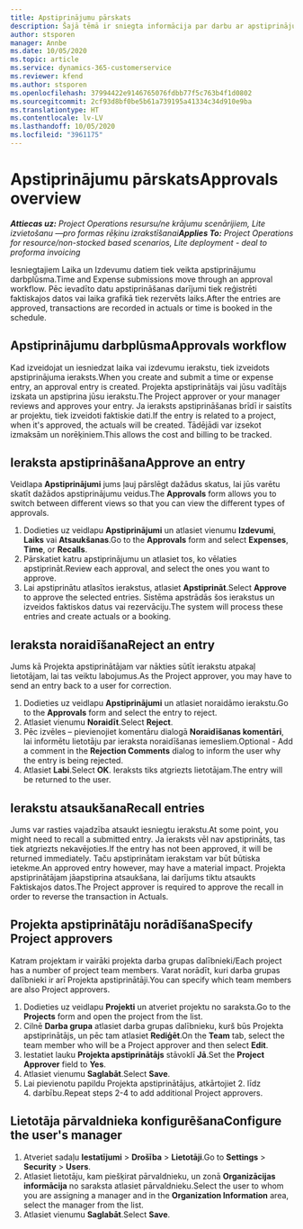 ```yaml
---
title: Apstiprinājumu pārskats
description: Šajā tēmā ir sniegta informācija par darbu ar apstiprinājumiem programmā Project Operations.
author: stsporen
manager: Annbe
ms.date: 10/05/2020
ms.topic: article
ms.service: dynamics-365-customerservice
ms.reviewer: kfend
ms.author: stsporen
ms.openlocfilehash: 37994422e9146765076fdbb77f5c763b4f1d0802
ms.sourcegitcommit: 2cf93d8bf0be5b61a739195a41334c34d910e9ba
ms.translationtype: HT
ms.contentlocale: lv-LV
ms.lasthandoff: 10/05/2020
ms.locfileid: "3961175"
---
```

# <a name="approvals-overview"></a><span data-ttu-id="0b9ea-103">Apstiprinājumu pārskats</span><span class="sxs-lookup"><span data-stu-id="0b9ea-103">Approvals overview</span></span>

<span data-ttu-id="0b9ea-104">_**Attiecas uz:** Project Operations resursu/ne krājumu scenārijiem, Lite izvietošanu —pro formas rēķinu izrakstīšanai_</span><span class="sxs-lookup"><span data-stu-id="0b9ea-104">_**Applies To:** Project Operations for resource/non-stocked based scenarios, Lite deployment - deal to proforma invoicing_</span></span>

<span data-ttu-id="0b9ea-105">Iesniegtajiem Laika un Izdevumu datiem tiek veikta apstiprinājumu darbplūsma.</span><span class="sxs-lookup"><span data-stu-id="0b9ea-105">Time and Expense submissions move through an approval workflow.</span></span> <span data-ttu-id="0b9ea-106">Pēc ievadīto datu apstiprināšanas darījumi tiek reģistrēti faktiskajos datos vai laika grafikā tiek rezervēts laiks.</span><span class="sxs-lookup"><span data-stu-id="0b9ea-106">After the entries are approved, transactions are recorded in actuals or time is booked in the schedule.</span></span>

## <a name="approvals-workflow"></a><span data-ttu-id="0b9ea-107">Apstiprinājumu darbplūsma</span><span class="sxs-lookup"><span data-stu-id="0b9ea-107">Approvals workflow</span></span>
<span data-ttu-id="0b9ea-108">Kad izveidojat un iesniedzat laika vai izdevumu ierakstu, tiek izveidots apstiprinājuma ieraksts.</span><span class="sxs-lookup"><span data-stu-id="0b9ea-108">When you create and submit a time or expense entry, an approval entry is created.</span></span> <span data-ttu-id="0b9ea-109">Projekta apstiprinātājs vai jūsu vadītājs izskata un apstiprina jūsu ierakstu.</span><span class="sxs-lookup"><span data-stu-id="0b9ea-109">The Project approver or your manager reviews and approves your entry.</span></span> <span data-ttu-id="0b9ea-110">Ja ieraksts apstiprināšanas brīdī ir saistīts ar projektu, tiek izveidoti faktiskie dati.</span><span class="sxs-lookup"><span data-stu-id="0b9ea-110">If the entry is related to a project, when it's approved, the actuals will be created.</span></span> <span data-ttu-id="0b9ea-111">Tādējādi var izsekot izmaksām un norēķiniem.</span><span class="sxs-lookup"><span data-stu-id="0b9ea-111">This allows the cost and billing to be tracked.</span></span> 

## <a name="approve-an-entry"></a><span data-ttu-id="0b9ea-112">Ieraksta apstiprināšana</span><span class="sxs-lookup"><span data-stu-id="0b9ea-112">Approve an entry</span></span>
<span data-ttu-id="0b9ea-113">Veidlapa **Apstiprinājumi** jums ļauj pārslēgt dažādus skatus, lai jūs varētu skatīt dažādos apstiprinājumu veidus.</span><span class="sxs-lookup"><span data-stu-id="0b9ea-113">The **Approvals** form allows you to switch between different views so that you can view the different types of approvals.</span></span>
  
1. <span data-ttu-id="0b9ea-114">Dodieties uz veidlapu **Apstiprinājumi** un atlasiet vienumu **Izdevumi**, **Laiks** vai **Atsaukšanas**.</span><span class="sxs-lookup"><span data-stu-id="0b9ea-114">Go to the **Approvals** form and select **Expenses**, **Time**, or **Recalls**.</span></span>
2. <span data-ttu-id="0b9ea-115">Pārskatiet katru apstiprinājumu un atlasiet tos, ko vēlaties apstiprināt.</span><span class="sxs-lookup"><span data-stu-id="0b9ea-115">Review each approval, and select the ones you want to approve.</span></span>
3. <span data-ttu-id="0b9ea-116">Lai apstiprinātu atlasītos ierakstus, atlasiet **Apstiprināt**.</span><span class="sxs-lookup"><span data-stu-id="0b9ea-116">Select **Approve** to approve the selected entries.</span></span>
<span data-ttu-id="0b9ea-117">Sistēma apstrādās šos ierakstus un izveidos faktiskos datus vai rezervāciju.</span><span class="sxs-lookup"><span data-stu-id="0b9ea-117">The system will process these entries and create actuals or a booking.</span></span>

## <a name="reject-an-entry"></a><span data-ttu-id="0b9ea-118">Ieraksta noraidīšana</span><span class="sxs-lookup"><span data-stu-id="0b9ea-118">Reject an entry</span></span>
<span data-ttu-id="0b9ea-119">Jums kā Projekta apstiprinātājam var nākties sūtīt ierakstu atpakaļ lietotājam, lai tas veiktu labojumus.</span><span class="sxs-lookup"><span data-stu-id="0b9ea-119">As the Project approver, you may have to send an entry back to a user for correction.</span></span>
  
1. <span data-ttu-id="0b9ea-120">Dodieties uz veidlapu **Apstiprinājumi** un atlasiet noraidāmo ierakstu.</span><span class="sxs-lookup"><span data-stu-id="0b9ea-120">Go to the **Approvals** form and select the entry to reject.</span></span> 
2. <span data-ttu-id="0b9ea-121">Atlasiet vienumu **Noraidīt**.</span><span class="sxs-lookup"><span data-stu-id="0b9ea-121">Select **Reject**.</span></span>
3. <span data-ttu-id="0b9ea-122">Pēc izvēles – pievienojiet komentāru dialogā **Noraidīšanas komentāri**, lai informētu lietotāju par ieraksta noraidīšanas iemesliem.</span><span class="sxs-lookup"><span data-stu-id="0b9ea-122">Optional - Add a comment in the **Rejection Comments** dialog to inform the user why the entry is being rejected.</span></span>
4. <span data-ttu-id="0b9ea-123">Atlasiet **Labi**.</span><span class="sxs-lookup"><span data-stu-id="0b9ea-123">Select **OK**.</span></span> <span data-ttu-id="0b9ea-124">Ieraksts tiks atgriezts lietotājam.</span><span class="sxs-lookup"><span data-stu-id="0b9ea-124">The entry will be returned to the user.</span></span>
  
## <a name="recall-entries"></a><span data-ttu-id="0b9ea-125">Ierakstu atsaukšana</span><span class="sxs-lookup"><span data-stu-id="0b9ea-125">Recall entries</span></span>
<span data-ttu-id="0b9ea-126">Jums var rasties vajadzība atsaukt iesniegtu ierakstu.</span><span class="sxs-lookup"><span data-stu-id="0b9ea-126">At some point, you might need to recall a submitted entry.</span></span> <span data-ttu-id="0b9ea-127">Ja ieraksts vēl nav apstiprināts, tas tiek atgriezts nekavējoties.</span><span class="sxs-lookup"><span data-stu-id="0b9ea-127">If the entry has not been approved, it will be returned immediately.</span></span> <span data-ttu-id="0b9ea-128">Taču apstiprinātam ierakstam var būt būtiska ietekme.</span><span class="sxs-lookup"><span data-stu-id="0b9ea-128">An approved entry however, may have a material impact.</span></span> <span data-ttu-id="0b9ea-129">Projekta apstiprinātājam jāapstiprina atsaukšana, lai darījums tiktu atsaukts Faktiskajos datos.</span><span class="sxs-lookup"><span data-stu-id="0b9ea-129">The Project approver is required to approve the recall in order to reverse the transaction in Actuals.</span></span>

## <a name="specify-project-approvers"></a><span data-ttu-id="0b9ea-130">Projekta apstiprinātāju norādīšana</span><span class="sxs-lookup"><span data-stu-id="0b9ea-130">Specify Project approvers</span></span>
<span data-ttu-id="0b9ea-131">Katram projektam ir vairāki projekta darba grupas dalībnieki/</span><span class="sxs-lookup"><span data-stu-id="0b9ea-131">Each project has a number of project team members.</span></span> <span data-ttu-id="0b9ea-132">Varat norādīt, kuri darba grupas dalībnieki ir arī Projekta apstiprinātāji.</span><span class="sxs-lookup"><span data-stu-id="0b9ea-132">You can specify which team members are also Project approvers.</span></span>

1. <span data-ttu-id="0b9ea-133">Dodieties uz veidlapu **Projekti** un atveriet projektu no saraksta.</span><span class="sxs-lookup"><span data-stu-id="0b9ea-133">Go to the **Projects** form and open the project from the list.</span></span>
2. <span data-ttu-id="0b9ea-134">Cilnē **Darba grupa** atlasiet darba grupas dalībnieku, kurš būs Projekta apstiprinātājs, un pēc tam atlasiet **Rediģēt**.</span><span class="sxs-lookup"><span data-stu-id="0b9ea-134">On the **Team** tab, select the team member who will be a Project approver and then select **Edit**.</span></span>
3. <span data-ttu-id="0b9ea-135">Iestatiet lauku **Projekta apstiprinātājs** stāvoklī **Jā**.</span><span class="sxs-lookup"><span data-stu-id="0b9ea-135">Set the **Project Approver** field to **Yes**.</span></span>
4. <span data-ttu-id="0b9ea-136">Atlasiet vienumu **Saglabāt**.</span><span class="sxs-lookup"><span data-stu-id="0b9ea-136">Select **Save**.</span></span>
5. <span data-ttu-id="0b9ea-137">Lai pievienotu papildu Projekta apstiprinātājus, atkārtojiet 2. līdz 4. darbību.</span><span class="sxs-lookup"><span data-stu-id="0b9ea-137">Repeat steps 2-4 to add additional Project approvers.</span></span>

## <a name="configure-the-users-manager"></a><span data-ttu-id="0b9ea-138">Lietotāja pārvaldnieka konfigurēšana</span><span class="sxs-lookup"><span data-stu-id="0b9ea-138">Configure the user's manager</span></span>

1. <span data-ttu-id="0b9ea-139">Atveriet sadaļu **Iestatījumi** > **Drošība** > **Lietotāji**.</span><span class="sxs-lookup"><span data-stu-id="0b9ea-139">Go to **Settings** > **Security** > **Users**.</span></span>
2. <span data-ttu-id="0b9ea-140">Atlasiet lietotāju, kam piešķirat pārvaldnieku, un zonā **Organizācijas informācija** no saraksta atlasiet pārvaldnieku.</span><span class="sxs-lookup"><span data-stu-id="0b9ea-140">Select the user to whom you are assigning a manager and in the **Organization Information** area, select the manager from the list.</span></span> 
3. <span data-ttu-id="0b9ea-141">Atlasiet vienumu **Saglabāt**.</span><span class="sxs-lookup"><span data-stu-id="0b9ea-141">Select **Save**.</span></span>


